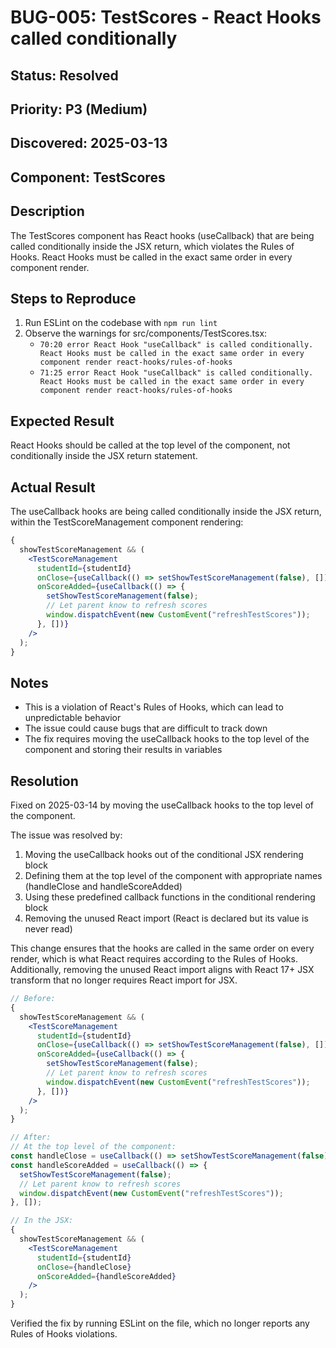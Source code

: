 # BUG-005: TestScores - React Hooks called conditionally

## Status: Resolved

## Priority: P3 (Medium)

## Discovered: 2025-03-13

## Component: TestScores

## Description

The TestScores component has React hooks (useCallback) that are being called conditionally inside the JSX return, which violates the Rules of Hooks. React Hooks must be called in the exact same order in every component render.

## Steps to Reproduce

1. Run ESLint on the codebase with `npm run lint`
2. Observe the warnings for src/components/TestScores.tsx:
   - `70:20 error React Hook "useCallback" is called conditionally. React Hooks must be called in the exact same order in every component render react-hooks/rules-of-hooks`
   - `71:25 error React Hook "useCallback" is called conditionally. React Hooks must be called in the exact same order in every component render react-hooks/rules-of-hooks`

## Expected Result

React Hooks should be called at the top level of the component, not conditionally inside the JSX return statement.

## Actual Result

The useCallback hooks are being called conditionally inside the JSX return, within the TestScoreManagement component rendering:

```jsx
{
  showTestScoreManagement && (
    <TestScoreManagement
      studentId={studentId}
      onClose={useCallback(() => setShowTestScoreManagement(false), [])}
      onScoreAdded={useCallback(() => {
        setShowTestScoreManagement(false);
        // Let parent know to refresh scores
        window.dispatchEvent(new CustomEvent("refreshTestScores"));
      }, [])}
    />
  );
}
```

## Notes

- This is a violation of React's Rules of Hooks, which can lead to unpredictable behavior
- The issue could cause bugs that are difficult to track down
- The fix requires moving the useCallback hooks to the top level of the component and storing their results in variables

## Resolution

Fixed on 2025-03-14 by moving the useCallback hooks to the top level of the component.

The issue was resolved by:

1. Moving the useCallback hooks out of the conditional JSX rendering block
2. Defining them at the top level of the component with appropriate names (handleClose and handleScoreAdded)
3. Using these predefined callback functions in the conditional rendering block
4. Removing the unused React import (React is declared but its value is never read)

This change ensures that the hooks are called in the same order on every render, which is what React requires according to the Rules of Hooks. Additionally, removing the unused React import aligns with React 17+ JSX transform that no longer requires React import for JSX.

```jsx
// Before:
{
  showTestScoreManagement && (
    <TestScoreManagement
      studentId={studentId}
      onClose={useCallback(() => setShowTestScoreManagement(false), [])}
      onScoreAdded={useCallback(() => {
        setShowTestScoreManagement(false);
        // Let parent know to refresh scores
        window.dispatchEvent(new CustomEvent("refreshTestScores"));
      }, [])}
    />
  );
}

// After:
// At the top level of the component:
const handleClose = useCallback(() => setShowTestScoreManagement(false), []);
const handleScoreAdded = useCallback(() => {
  setShowTestScoreManagement(false);
  // Let parent know to refresh scores
  window.dispatchEvent(new CustomEvent("refreshTestScores"));
}, []);

// In the JSX:
{
  showTestScoreManagement && (
    <TestScoreManagement
      studentId={studentId}
      onClose={handleClose}
      onScoreAdded={handleScoreAdded}
    />
  );
}
```

Verified the fix by running ESLint on the file, which no longer reports any Rules of Hooks violations.
